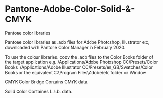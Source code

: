 # Pantone-Adobe-Color-Solid-&-CMYK

Pantone color libraries

Pantone color libraries as .acb files for Adobe Photoshop, Illustrator etc, downloaded with Pantone Color Manager in February 2020.

To use the colour libraries, copy the .acb files to the Color Books folder of the target application e.g. /Applications/Adobe Photoshop CC/Presets/Color Books, /Applications/Adobe Illustrator CC/Presets/en_GB/Swatches/Color Books or the equivalent C:\Program Files\Adobe\etc folder on Window

CMYK Color Bridge Contains CMYK data.

Solid Color Containes L.a.b. data.
